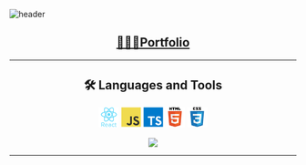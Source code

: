![header](https://capsule-render.vercel.app/api?type=Egg&color=8977ad&height=200&section=header&text=Yennie&fontColor=ffffff&fontSize=70&animation=fadeIn&fontAlignY=40)

## <div align="center" > <a href="https://yenniej.github.io/" target="_blank" rel="noreferrer"> 🙋🏻‍♀️Portfolio </a> <div>

---

## <div align="center"> 🛠 Languages and Tools <div>

<p align="center">
<img src="https://raw.githubusercontent.com/devicons/devicon/master/icons/react/react-original-wordmark.svg" alt="react" width="35" height="35"/>
<img src="https://raw.githubusercontent.com/devicons/devicon/master/icons/javascript/javascript-original.svg" alt="javascript" width="35" height="35"/>
<img src="https://raw.githubusercontent.com/devicons/devicon/master/icons/typescript/typescript-original.svg" alt="typescript" width="35" height="35"/> <img src="https://raw.githubusercontent.com/devicons/devicon/master/icons/html5/html5-original-wordmark.svg" alt="html" width="35" height="35"/>
<img src="https://raw.githubusercontent.com/devicons/devicon/master/icons/css3/css3-original-wordmark.svg" alt="css3" width="35" height="35"/>
</p>

<div align="center">
<a href="https://github.com/YennieJ"><img align="center" style="height:180px" src="https://github-readme-stats.vercel.app/api/top-langs/?username=YennieJ&layout=compact&theme=nord&hide_border=true" /></a> 
</div>

---

<!-- <h2 align="center"> Projects </h2>

<p align="center"> <a href="https://github.com/YennieJ/YenPin" > <img width="330" alt="YenPin" src="https://github.com/YennieJ/YennieJ/assets/108519185/dc9d2a23-bd20-4abb-9815-295fddec9b97"></a>
<a href="https://github.com/YennieJ/Yentube" > <img width="330" alt="Yentube" src="https://github.com/YennieJ/YennieJ/assets/108519185/973a476e-741f-4a0b-a4b9-9b3d51817031"></a>
<a href="https://github.com/YennieJ/Yenflix" > <img width="330" alt="Yenflix" src="https://github.com/YennieJ/YennieJ/assets/108519185/47780b3c-207b-4648-b127-565018afc25a"></a> 
</p>
 -->
  
